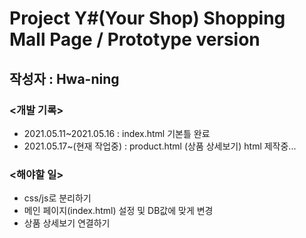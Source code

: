 # Project Y#(Your Shop) Shopping Mall Page / Prototype version

## 작성자 : Hwa-ning

### <개발 기록>

- 2021.05.11~2021.05.16 : index.html 기본틀 완료
- 2021.05.17~(현재 작업중) : product.html (상품 상세보기) html 제작중...

### <해야할 일>

- css/js로 분리하기
- 메인 페이지(index.html) 설정 및 DB값에 맞게 변경
- 상품 상세보기 연결하기
